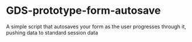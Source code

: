 # GDS-prototype-form-autosave
A simple script that autosaves your form as the user progresses through it, pushing data to standard session data
